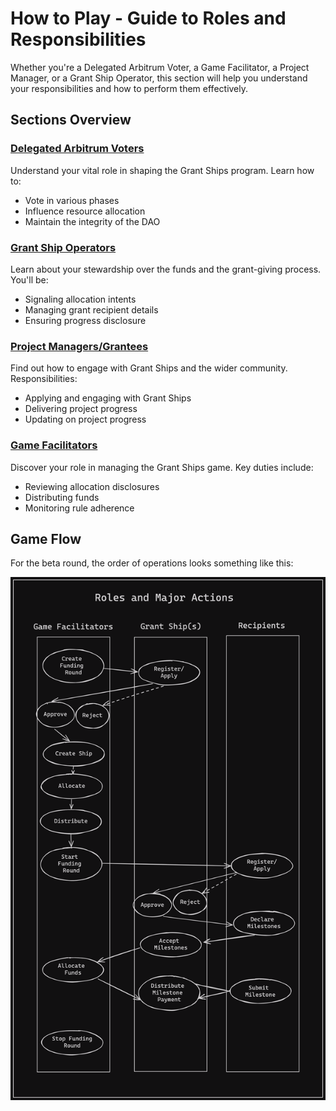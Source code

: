 # How to Play - Guide to Roles and Responsibilities

Whether you're a Delegated Arbitrum Voter, a Game Facilitator, a Project Manager, or a Grant Ship Operator, this section will help you understand your responsibilities and how to perform them effectively.

## Sections Overview

### [Delegated Arbitrum Voters](/how-to-play/as-a-dao-mem)

Understand your vital role in shaping the Grant Ships program. Learn how to:

- Vote in various phases
- Influence resource allocation
- Maintain the integrity of the DAO

### [Grant Ship Operators](/how-to-play/as-a-gs-op)

Learn about your stewardship over the funds and the grant-giving process. You'll be:

- Signaling allocation intents
- Managing grant recipient details
- Ensuring progress disclosure

### [Project Managers/Grantees](/how-to-play/as-a-project)

Find out how to engage with Grant Ships and the wider community. Responsibilities:

- Applying and engaging with Grant Ships
- Delivering project progress
- Updating on project progress

### [Game Facilitators](/how-to-play/as-a-faci)

Discover your role in managing the Grant Ships game. Key duties include:

- Reviewing allocation disclosures
- Distributing funds
- Monitoring rule adherence

## Game Flow

For the beta round, the order of operations looks something like this:

![](/public/grantships_swimlanes.png)
